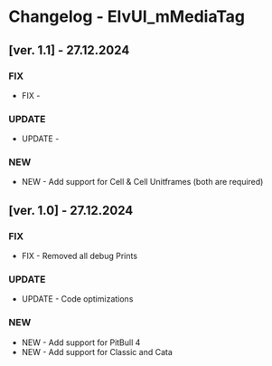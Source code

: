 # Changelog - ElvUI_mMediaTag

## [ver. 1.1] - 27.12.2024
### FIX 
- FIX -  
### UPDATE
- UPDATE - 
### NEW
- NEW - Add support for Cell & Cell Unitframes (both are required)


## [ver. 1.0] - 27.12.2024
### FIX 
- FIX - Removed all debug Prints
### UPDATE
- UPDATE - Code optimizations
### NEW
- NEW - Add support for PitBull 4
- NEW - Add support for Classic and Cata
